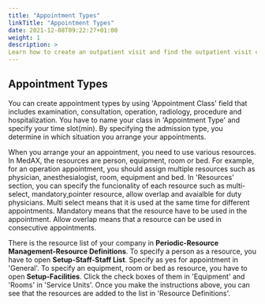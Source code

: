 ```yaml
---
title: "Appointment Types"
linkTitle: "Appointment Types"
date: 2021-12-08T09:22:27+01:00
weight: 1
description: >
Learn how to create an outpatient visit and find the outpatient visit created previously
---
```


## Appointment Types

You can create appointment types by using 'Appointment Class' field that includes examination, consultation, operation, radiology, procedure and hospitalization. You have to name your class in 'Appointment Type' and specify your time slot(min). By specifying the admission type, you determine in which situation you arrange your appointments.

When you arrange your an appointment, you need to use various resources. In MedAX, the resources are person, equipment, room or bed. For example, for an operation appointment, you should assign multiple resources such as physician, anesthesialogist, room, equipment and bed. In 'Resources' section, you can specify the funcionality of each resource such as multi-select, mandatory,pointer resource, allow overlap and avaialble for duty physicians. Multi select means that it is used at the same time for different appointments. Mandatory means that the resource have to be used in the appointment. Allow overlap means that a resource can be used in consecutive appointments.

There is the resource list of your company in **Periodic-Resource Management-Resource Definitions**. To specify a person as a resource, you have to open **Setup-Staff-Staff List**. Specify as yes for appointment in 'General'. To specify an equipment, room or bed as resource, you have to open **Setup-Facilities**. Click the check boxes of them in 'Equipment' and 'Rooms' in 'Service Units'. Once you make the instructions above, you can see that the resources are added to the list in 'Resource Definitions'.


